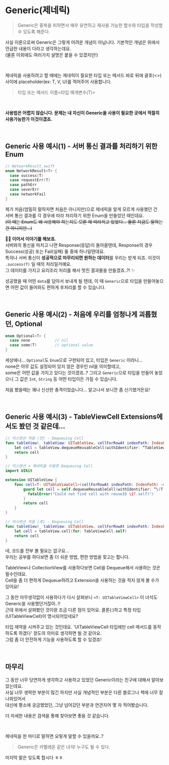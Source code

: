 # Generic(제네릭)

> Generic은 중복을 피하면서 매우 유연하고 재사용 가능한 함수와 타입을 작성할 수 있도록 해준다.  

사실 이론으로써 Generic은 그렇게 어려운 개념이 아닙니다. 기본적인 개념은 위에서 언급한 내용이 다라고 생각하는데요.  
(물론 이외에도 여러가지 설명은 붙을 수 있겠지만!)  

<br />

제네릭을 사용하려고 할 때에는 제네릭이 필요한 타입 또는 메서드 바로 뒤에 괄호(<>) 사이에 placeholder(ex: T, V, U)를 적어주어 사용합니다.
> 타입 또는 메서드 이름<타입 매개변수(T)>

<br />

**사용법은 어렵지 않습니다. 문제는 내 자신이 Generic을 사용이 필요한 곳에서 적절히 사용가능한가 이것이겠죠.**

<br />

## Generic 사용 예시(1) - 서버 통신 결과를 처리하기 위한 Enum

```swift
// NetworkResult.swift
enum NetworkResult<T> {
  case success(T)
  case requestErr(T)
  case pathErr
  case severErr
  case networkFail
}
```

제가 처음(엄밀히 말하자면 처음은 아니지만)으로 제네릭을 알게 모르게 사용했던 건   
서버 통신 결과를 각 경우에 따라 처리하기 위한 Enum을 만들었던 때인데요.    
~~(이 때는 Enum도 왜 사용해야 하는지도 모른 채 따라치고 있었다... 물론 지금도 잘하는 건 아니지만...)~~ 

**💁🏻 이어서 이야기를 해보죠.**   
서버와의 통신을 마치고 나면 Response(응답)이 돌아올텐데, Response의 경우 Success(성공) 또는 Fail(실패) 둘 중에 하나일텐데요.  
특히나 서버 통신이 **성공적으로 마무리되면 원하는 데이터**를 우리는 받게 되죠. 이것이 `.success(T)` 일 때의 처리일거예요.  
그 데이터를 가지고 요리조리 처리를 해서 멋진 결과물을 만들겠죠..?! ✨  

성공했을 때 어떤 `data`를 담아서 보내게 될 텐데, 이 때 `Generic`으로 타입을 만들어놓으면 어떤 값이 들어와도 편하게 후처리를 할 수 있습니다.

<br />

## Generic 사용 예시(2) - 처음에 우리를 엄청나게 괴롭혔던, Optional

```swift
enum Optional<T> {
  case none           // nil
  case some(T)        // optional value
}
```

세상에나... `Optional`도 `Enum`으로 구현되어 있고, 타입은 `Generic` 이라니...  
none은 아무 값도 설정되어 있지 않은 경우인 nil을 의미할테고,  
some은 어떤 값을 가지고 있다는 것이겠죠..? 그리고 `Generic`으로 타입을 만들어 놓았으니 그 값은 `Int`, `String` 등 어떤 타입이든 가질 수 있습니다.  

처음 봤을때는 꽤나 신선한 충격이었습니다... 알고나서 보니깐 좀 신기했거든요!

<br />

## Generic 사용 예시(3) - TableViewCell Extensions에서도 봤던 것 같은데...

```swift
// 익스텐션 적용 (전) - Dequeuing Cell
func tableView(_ tableView: UITableView, cellForRowAt indexPath: IndexPath) -> UITableViewCell {
    let cell = tableView.dequeueReusableCell(withIdentifier: “TableViewCell”, for: indexPath) as! TableViewCell
    return cell
}
```

```swift
// 익스텐션 + 제네릭을 이용한 Dequeuing Cell
import UIKit

extension UITableView {
    func cell<T: UITableViewCell>(cellForRowAt indexPath: IndexPath) -> T {
        guard let cell = self.dequeueReusableCell(withIdentifier: “\(T.self)”, for: indexPath) as? T else {
          fatalError("Could not find cell with reuseID \(T.self)")
        }
        return cell
    }
}
```

```swift
// 익스텐션 적용 (후) - Dequeuing Cell
func tableView(_ tableView: UITableView, cellForRowAt indexPath: IndexPath) -> UITableViewCell {
    let cell = tableView.cell(for: TableViewCell.self)
    return cell
}
```

네, 코드를 전부 볼 필요는 없구요...  
우리는 공부를 하다보면 좀 더 쉬운 방법, 편한 방법을 찾고는 합니다.  

TableView나 CollectionView를 사용하다보면 Cell을 Dequeue해서 사용하는 것은 필수인데요.  
Cell을 좀 더 편하게 Dequeue하려고 Extension을 사용하는 것을 적지 않게 볼 수가 있어요!  

그 동안 아무생각없이 사용하다가 다시 살펴보니 `<T: UITableViewCell>` 이 녀석도 Generic을 사용했던거잖아..!!  
근데 위에서 살펴봤던 것이랑 조금 다른 점이 있어요. 콜론(:)하고 특정 타입(UITableViewCell)이 명시되어있네요?  

타입 제약을 시켜주고 있는 것인데요. 'UITableViewCell 타입에만 cell 메서드를 동작하도록 하겠다' 정도의 의미로 생각하면 될 것 같아요.  
그럼 좀 더 안전하게 기능을 사용하도록 할 수 있겠죠!

<br />

## 마무리
그 동안 너무 당연하게 생각하고 사용하고 있었던 Generic이라는 친구에 대해서 알아보았는데요.   
사실 너무 생략한 부분이 많긴 하지만 사실 개념적인 부분은 다른 블로그나 책에 너무 잘 나와있어서   
대신에 평소에 궁금했었던, 그냥 넘어갔던 부분과 연관지어 몇 자 적어봤습니다.  

더 자세한 내용은 검색을 통해 찾아보면 좋을 것 같습니다.

<br />

제네릭을 한 마디로 말하면 요렇게 말할 수 있을까요..?
> Generic은 카멜레온 같은 녀석! 누구도 될 수 있다.  

마지막 말은 잊도록 합시다 ㅎㅎ

